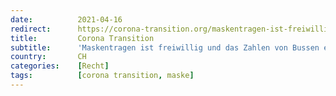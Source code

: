 ```yaml
---
date:          2021-04-16
redirect:      https://corona-transition.org/maskentragen-ist-freiwillig-und-das-zahlen-von-bussen-ebenso
title:         Corona Transition
subtitle:      'Maskentragen ist freiwillig und das Zahlen von Bussen ebenso'
country:       CH
categories:    [Recht]
tags:          [corona transition, maske]
---
```

